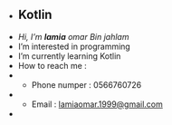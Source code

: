 - ## Kotlin 
-  *Hi, I’m **lamia** omar Bin jahlam*
- I’m interested in programming 
- I’m currently learning Kotlin
- How to reach me : 
- * Phone numper : 0566760726
- * Email : lamiaomar.1999@gmail.com
- 

<!---
lamiaomar/lamiaomar is a ✨ special ✨ repository because its `README.md` (this file) appears on your GitHub profile.
You can click the Preview link to take a look at your changes.
--->
